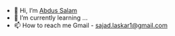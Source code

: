 - 👋 Hi, I’m [Abdus Salam](https://portfolio-sajad-lx.vercel.app/)
- 🌱 I’m currently learning ...
- 📫 How to reach me Gmail - sajad.laskar1@gmail.com
<!-- -    [Portfolio incomplete](https://sajad-lx.github.io/Sajad-Lx/)
-    [Portfolio 2 incomplete](https://sajad-lx.github.io/Sajad-Lx/index-temp.html) -->
<!--- 👀 I’m interested in Programming (not any specifie) --->

<!---
Sajad-Lx/Sajad-Lx is a ✨ special ✨ repository because its `README.md` (this file) appears on your GitHub profile.
You can click the Preview link to take a look at your changes.
--->
